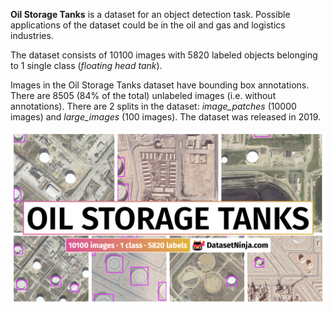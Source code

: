 **Oil Storage Tanks** is a dataset for an object detection task. Possible applications of the dataset could be in the oil and gas and logistics industries. 

The dataset consists of 10100 images with 5820 labeled objects belonging to 1 single class (*floating head tank*).

Images in the Oil Storage Tanks dataset have bounding box annotations. There are 8505 (84% of the total) unlabeled images (i.e. without annotations). There are 2 splits in the dataset: *image_patches* (10000 images) and *large_images* (100 images). The dataset was released in 2019.

<img src="https://github.com/dataset-ninja/oil-storage-tanks/raw/main/visualizations/poster.png">
